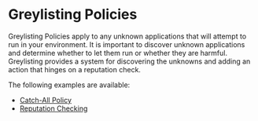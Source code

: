 [title]: # (Greylisitng Policies)
[tags]: # (discovery)
[priority]: # (4)
# Greylisting Policies

Greylisting Policies apply to any unknown applications that will attempt to run in your environment. It is important to discover unknown applications and determine whether to let them run or whether they are harmful. Greylisting provides a system for discovering the unknowns and adding an action that hinges on a reputation check.

The following examples are available:

* [Catch-All Policy](catch-all.md)
* [Reputation Checking](reputation.md)
